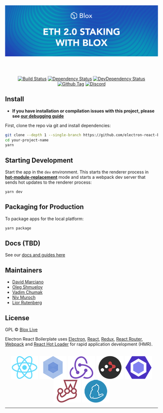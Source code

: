 [<img src="./internals/img/Blox-Staking-Banner.png" >](https://www.bloxstaking.com/)

<br>
<br>

<div align="center">

[![Build Status][github-actions-status]][github-actions-url]
[![Dependency Status][david-image]][david-url]
[![DevDependency Status][david-dev-image]][david-dev-url]
[![Github Tag][github-tag-image]][github-tag-url]
[![Discord](https://discord.com/api/guilds/723834989506068561/widget.png?style=shield)](https://discord.gg/HpT2z5B)

</div>

## Install

- **If you have installation or compilation issues with this project, please see [our debugging guide](https://github.com/electron-react-boilerplate/electron-react-boilerplate/issues/400)**

First, clone the repo via git and install dependencies:

```bash
git clone --depth 1 --single-branch https://github.com/electron-react-boilerplate/electron-react-boilerplate.git your-project-name
cd your-project-name
yarn
```

## Starting Development

Start the app in the `dev` environment. This starts the renderer process in [**hot-module-replacement**](https://webpack.js.org/guides/hmr-react/) mode and starts a webpack dev server that sends hot updates to the renderer process:

```bash
yarn dev
```

## Packaging for Production

To package apps for the local platform:

```bash
yarn package
```

## Docs (TBD)

See our [docs and guides here](https://www.bloxstaking.com/blox-blog/)

## Maintainers

- [David Marciano](https://github.com/david-blox)
- [Oleg Shmuelov](https://github.com/olegshmuelov)
- [Vadim Chumak](https://github.com/vadiminc)
- [Niv Muroch](https://github.com/nivBlox)
- [Lior Rutenberg](https://github.com/lior-blox)

## License

GPL © [Blox Live](https://github.com/bloxapp/blox-live)

[github-actions-status]: https://github.com/bloxapp/blox-live/workflows/Test/badge.svg?branch=stage
[github-actions-url]: https://github.com/bloxapp/blox-live/actions
[github-tag-image]: https://img.shields.io/github/v/tag/bloxapp/blox-live.svg?label=version
[github-tag-url]: https://github.com/bloxapp/blox-live.svg/releases/latest
[david-image]: https://david-dm.org/bloxapp/blox-live/stage/status.svg
[david-url]: https://david-dm.org/bloxapp/blox-live/stage
[david-dev-image]: https://david-dm.org/bloxapp/blox-live/stage/dev-status.svg
[david-dev-url]: https://david-dm.org/bloxapp/blox-live/stage?type=dev

<p>
  Electron React Boilerplate uses <a href="https://electron.atom.io/">Electron</a>, <a href="https://facebook.github.io/react/">React</a>, <a href="https://github.com/reactjs/redux">Redux</a>, <a href="https://github.com/reactjs/react-router">React Router</a>, <a href="https://webpack.github.io/docs/">Webpack</a> and <a href="https://github.com/gaearon/react-hot-loader">React Hot Loader</a> for rapid application development (HMR).
</p>

<br>

<div align="center">
  <a href="https://facebook.github.io/react/"><img src="./internals/img/react-padded-90.png" /></a>
  <a href="https://webpack.github.io/"><img src="./internals/img/webpack-padded-90.png" /></a>
  <a href="https://redux.js.org/"><img src="./internals/img/redux-padded-90.png" /></a>
  <a href="https://github.com/ReactTraining/react-router"><img src="./internals/img/react-router-padded-90.png" /></a>
  <a href="https://eslint.org/"><img src="./internals/img/eslint-padded-90.png" /></a>
  <a href="https://facebook.github.io/jest/"><img src="./internals/img/jest-padded-90.png" /></a>
  <a href="https://yarnpkg.com/"><img src="./internals/img/yarn-padded-90.png" /></a>
</div>

<hr />
<br />
